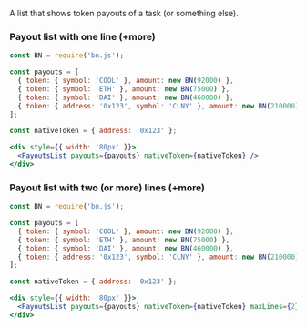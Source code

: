 A list that shows token payouts of a task (or something else).

### Payout list with one line (+more)
```jsx
const BN = require('bn.js');

const payouts = [
  { token: { symbol: 'COOL' }, amount: new BN(92000) },
  { token: { symbol: 'ETH' }, amount: new BN(75000) },
  { token: { symbol: 'DAI' }, amount: new BN(460000) },
  { token: { address: '0x123', symbol: 'CLNY' }, amount: new BN(210000) },
];

const nativeToken = { address: '0x123' };

<div style={{ width: '80px' }}>
  <PayoutsList payouts={payouts} nativeToken={nativeToken} />
</div>
```

### Payout list with two (or more) lines (+more)
```jsx
const BN = require('bn.js');

const payouts = [
  { token: { symbol: 'COOL' }, amount: new BN(92000) },
  { token: { symbol: 'ETH' }, amount: new BN(75000) },
  { token: { symbol: 'DAI' }, amount: new BN(460000) },
  { token: { address: '0x123', symbol: 'CLNY' }, amount: new BN(210000) },
];

const nativeToken = { address: '0x123' };

<div style={{ width: '80px' }}>
  <PayoutsList payouts={payouts} nativeToken={nativeToken} maxLines={2} />
</div>
```
